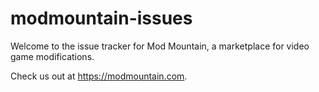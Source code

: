 # modmountain-issues
Welcome to the issue tracker for Mod Mountain, a marketplace for video game modifications.

Check us out at https://modmountain.com.
